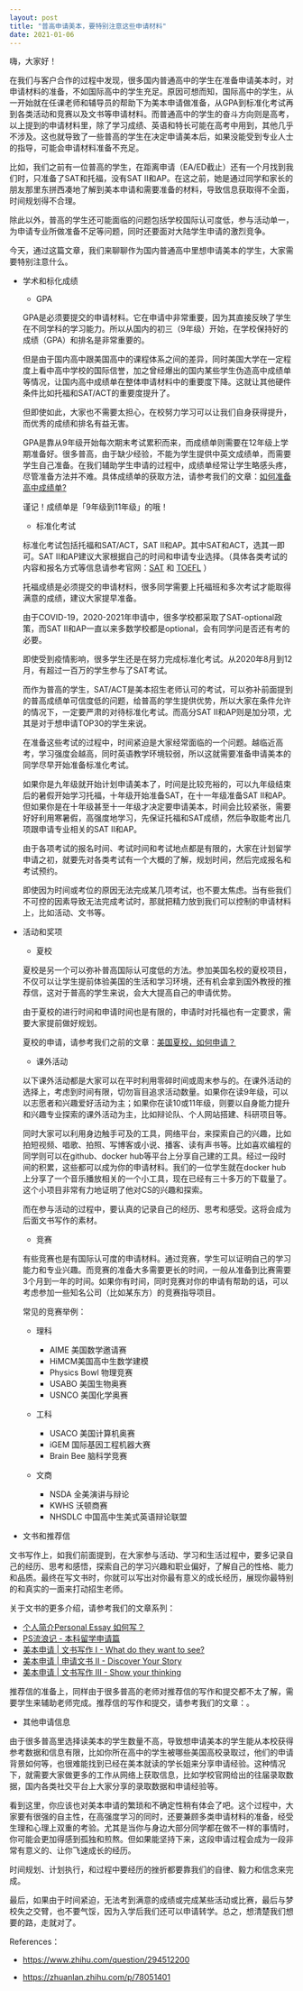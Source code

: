 ```yaml
---
layout: post
title: "普高申请美本，要特别注意这些申请材料"
date: 2021-01-06
---
```


嗨，大家好！

在我们与客户合作的过程中发现，很多国内普通高中的学生在准备申请美本时，对申请材料的准备，不如国际高中的学生充足。原因可想而知，国际高中的学生，从一开始就在任课老师和辅导员的帮助下为美本申请做准备，从GPA到标准化考试再到各类活动和竞赛以及文书等申请材料。而普通高中的学生的奋斗方向则是高考，以上提到的申请材料里，除了学习成绩、英语和特长可能在高考中用到，其他几乎不涉及。这也就导致了一些普高的学生在决定申请美本后，如果没能受到专业人士的指导，可能会申请材料准备不充足。

比如，我们之前有一位普高的学生，在距离申请（EA/ED截止）还有一个月找到我们时，只准备了SAT和托福，没有SAT II和AP。在这之前，她是通过同学和家长的朋友那里东拼西凑地了解到美本申请和需要准备的材料，导致信息获取得不全面，时间规划得不合理。

除此以外，普高的学生还可能面临的问题包括学校国际认可度低，参与活动单一，为申请专业所做准备不足等问题，同时还要面对大陆学生申请的激烈竞争。

今天，通过这篇文章，我们来聊聊作为国内普通高中里想申请美本的学生，大家需要特别注意什么。

+ 学术和标化成绩

  + GPA

  GPA是必须要提交的申请材料。它在申请中非常重要，因为其直接反映了学生在不同学科的学习能力。所以从国内的初三（9年级）开始，在学校保持好的成绩（GPA）和排名是非常重要的。

  但是由于国内高中跟美国高中的课程体系之间的差异，同时美国大学在一定程度上看中高中学校的国际信誉，加之曾经爆出的国内某些学生伪造高中成绩单等情况，让国内高中成绩单在整体申请材料中的重要度下降。这就让其他硬件条件比如托福和SAT/ACT的重要度提升了。

  但即使如此，大家也不需要太担心，在校努力学习可以让我们自身获得提升，而优秀的成绩和排名有益无害。

  GPA是靠从9年级开始每次期末考试累积而来，而成绩单则需要在12年级上学期准备好。很多普高，由于缺少经验，不能为学生提供中英文成绩单，而需要学生自己准备。在我们辅助学生申请的过程中，成绩单经常让学生略感头疼，尽管准备方法并不难。具体成绩单的获取方法，请参考我们的文章：[如何准备高中成绩单?](http://www.tessay.org/blog/2019/03/12/highschooltranscripts)

  谨记！成绩单是「9年级到11年级」的哦！

  + 标准化考试

  标准化考试包括托福和SAT/ACT，SAT II和AP。其中SAT和ACT，选其一即可。SAT II和AP建议大家根据自己的时间和申请专业选择。（具体各类考试的内容和报名方式等信息请参考官网：[SAT](https://www.collegeboard.org/) 和 [TOEFL](https://toefl.neea.cn/) ）

  托福成绩是必须提交的申请材料，很多同学需要上托福班和多次考试才能取得满意的成绩，建议大家提早准备。

  由于COVID-19，2020-2021年申请中，很多学校都采取了SAT-optional政策，而SAT II和AP一直以来多数学校都是optional，会有同学问是否还有考的必要。

  即使受到疫情影响，很多学生还是在努力完成标准化考试。从2020年8月到12月，有超过一百万的学生参与了SAT考试。

  而作为普高的学生，SAT/ACT是美本招生老师认可的考试，可以弥补前面提到的普高成绩单可信度低的问题，给普高的学生提供优势，所以大家在条件允许的情况下，一定要严肃的对待标准化考试。而高分SAT II和AP则是加分项，尤其是对于想申请TOP30的学生来说。

  在准备这些考试的过程中，时间紧迫是大家经常面临的一个问题。越临近高考，学习强度会越高，同时英语教学环境较弱，所以这就需要准备申请美本的同学尽早开始准备标准化考试。

  如果你是九年级就开始计划申请美本了，时间是比较充裕的，可以九年级结束后的暑假开始学习托福，十年级开始准备SAT，在十一年级准备SAT II和AP。但如果你是在十年级甚至十一年级才决定要申请美本，时间会比较紧张，需要好好利用寒暑假，高强度地学习，先保证托福和SAT成绩，然后争取能考出几项跟申请专业相关的SAT II和AP。

  由于各项考试的报名时间、考试时间和考试地点都是有限的，大家在计划留学申请之初，就要先对各类考试有一个大概的了解，规划时间，然后完成报名和考试预约。

  即使因为时间或考位的原因无法完成某几项考试，也不要太焦虑。当有些我们不可控的因素导致无法完成考试时，那就把精力放到我们可以控制的申请材料上，比如活动、文书等。

+ 活动和奖项

  + 夏校

  夏校是另一个可以弥补普高国际认可度低的方法。参加美国名校的夏校项目，不仅可以让学生提前体验美国的生活和学习环境，还有机会拿到国外教授的推荐信，这对于普高的学生来说，会大大提高自己的申请优势。

  由于夏校的进行时间和申请时间也是有限的，申请时对托福也有一定要求，需要大家提前做好规划。

  夏校的申请，请参考我们之前的文章：[美国夏校，如何申请？](http://www.tessay.org/blog/2019/05/03/summer-program)

  + 课外活动

  以下课外活动都是大家可以在平时利用零碎时间或周末参与的。在课外活动的选择上，考虑到时间有限，切勿盲目追求活动数量。如果你在读9年级，可以以志愿者和兴趣爱好活动为主；如果你在读10或11年级，则要以自身能力提升和兴趣专业探索的课外活动为主，比如辩论队、个人网站搭建、科研项目等。

  同时大家可以利用身边触手可及的工具，网络平台，来探索自己的兴趣，比如拍短视频、唱歌、拍照、写博客或小说、播客、读有声书等。比如喜欢编程的同学则可以在github、docker hub等平台上分享自己建的工具。经过一段时间的积累，这些都可以成为你的申请材料。我们的一位学生就在docker hub上分享了一个音乐播放相关的一个小工具，现在已经有三十多万的下载量了。这个小项目非常有力地证明了他对CS的兴趣和探索。

  而在参与活动的过程中，要认真的记录自己的经历、思考和感受。这将会成为后面文书写作的素材。

  + 竞赛

  有些竞赛也是有国际认可度的申请材料。通过竞赛，学生可以证明自己的学习能力和专业兴趣。而竞赛的准备大多需要更长的时间，一般从准备到比赛需要3个月到一年的时间。如果你有时间，同时竞赛对你的申请有帮助的话，可以考虑参加一些知名公司（比如某东方）的竞赛指导项目。

  常见的竞赛举例：
    + 理科

      + AIME 美国数学邀请赛
      + HiMCM美国高中生数学建模
      + Physics Bowl 物理竞赛
      + USABO 美国生物奥赛
      + USNCO 美国化学奥赛

    + 工科

      + USACO 美国计算机奥赛
      + iGEM 国际基因工程机器大赛
      + Brain Bee 脑科学竞赛

    + 文商

      + NSDA 全美演讲与辩论
      + KWHS 沃顿商赛
      + NHSDLC 中国高中生美式英语辩论联盟

+ 文书和推荐信

文书写作上，如我们前面提到，在大家参与活动、学习和生活过程中，要多记录自己的经历、思考和感悟，探索自己的学习兴趣和职业偏好，了解自己的性格、能力和品质。最终在写文书时，你就可以写出对你最有意义的成长经历，展现你最特别的和真实的一面来打动招生老师。

关于文书的更多介绍，请参考我们的文章系列：

  + [个人简介Personal Essay 如何写？](http://www.tessay.org/blog/2019/03/02/personalessay)
  + [PS流浪记 - 本科留学申请篇](http://www.tessay.org/blog/2020/04/01/adventure-of-ps)
  + [美本申请 | 文书写作 I - What do they want to see?](http://www.tessay.org/blog/2021/03/03/admission-essay-what-to-show)
  + [美本申请 | 申请文书 II - Discover Your Story](http://www.tessay.org/blog/2021/03/15/admission-essay-discover-your-story)
  + [美本申请 | 文书写作 III - Show your thinking](http://www.tessay.org/blog/2021/03/20/admission-essay-thinking)

推荐信的准备上，同样由于很多普高的老师对推荐信的写作和提交都不太了解，需要学生来辅助老师完成。推荐信的写作和提交，请参考我们的文章：。

+ 其他申请信息

由于很多普高里选择读美本的学生数量不高，导致想申请美本的学生能从本校获得参考数据和信息有限，比如你所在高中的学生被哪些美国高校录取过，他们的申请背景如何等，也很难能找到已经在美本就读的学长姐来分享申请经验。这种情况下，就需要大家做更多的工作从网络上获取信息，比如学校官网给出的往届录取数据，国内各类社交平台上大家分享的录取数据和申请经验等。

看到这里，你应该也对美本申请的繁琐和不确定性稍有体会了吧。这个过程中，大家要有很强的自主性，在高强度学习的同时，还要兼顾多类申请材料的准备，经受生理和心理上双重的考验。尤其是当你与身边大部分同学都在做不一样的事情时，你可能会更加得感到孤独和煎熬。但如果能坚持下来，这段申请过程会成为一段非常有意义的、让你飞速成长的经历。

时间规划、计划执行，和过程中要经历的挫折都要靠我们的自律、毅力和信念来完成。

最后，如果由于时间紧迫，无法考到满意的成绩或完成某些活动或比赛，最后与梦校失之交臂，也不要气馁，因为入学后我们还可以申请转学。总之，想清楚我们想要的路，走就对了。


References：
+ https://www.zhihu.com/question/294512200

+ https://zhuanlan.zhihu.com/p/78051401

